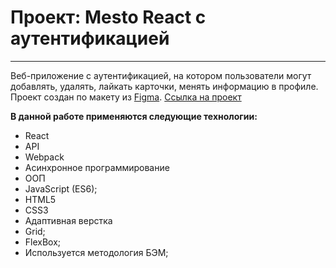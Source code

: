 # Проект: Mesto React с аутентификацией
-----
Веб-приложение с аутентификацией, на котором пользователи могут добавлять, удалять, лайкать карточки, менять информацию в профиле. Проект создан по макету из [Figma](https://www.figma.com/file/vLsTwlh37TT770eU2e3vGp/JavaScript.-Sprint-4-Copy).
[Ссылка на проект](https://esaulkovaea.github.io/react-mesto-auth/)


**В данной работе применяются следующие технологии:**
* React
* API
* Webpack
* Асинхронное программирование
* ООП
* JavaScript (ES6);
* HTML5
* CSS3
* Адаптивная верстка
* Grid;
* FlexBox;
* Используется методология БЭМ;
